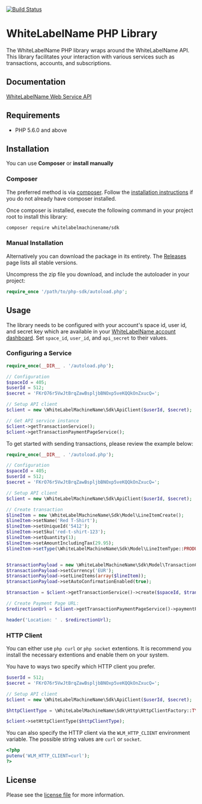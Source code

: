 [![Build Status](https://travis-ci.org/WhiteLabelGithubOwnerName/php-sdk.svg?branch=master)](https://travis-ci.org/WhiteLabelGithubOwnerName/php-sdk)

# WhiteLabelName PHP Library

The WhiteLabelName PHP library wraps around the WhiteLabelName API. This library facilitates your interaction with various services such as transactions, accounts, and subscriptions.


## Documentation

[WhiteLabelName Web Service API](https://app-wallee.com/doc/api/web-service)

## Requirements

- PHP 5.6.0 and above

## Installation

You can use **Composer** or **install manually**

### Composer

The preferred method is via [composer](https://getcomposer.org). Follow the
[installation instructions](https://getcomposer.org/doc/00-intro.md) if you do not already have
composer installed.

Once composer is installed, execute the following command in your project root to install this library:

```sh
composer require whitelabelmachinename/sdk
```

### Manual Installation

Alternatively you can download the package in its entirety. The [Releases](../../releases) page lists all stable versions.

Uncompress the zip file you download, and include the autoloader in your project:

```php
require_once '/path/to/php-sdk/autoload.php';
```

## Usage
The library needs to be configured with your account's space id, user id, and secret key which are available in your [WhiteLabelName
account dashboard](https://app-wallee.com/account/select). Set `space_id`, `user_id`, and `api_secret` to their values.

### Configuring a Service

```php
require_once(__DIR__ . '/autoload.php');

// Configuration
$spaceId = 405;
$userId = 512;
$secret = 'FKrO76r5VwJtBrqZawBspljbBNOxp5veKQQkOnZxucQ=';

// Setup API client
$client = new \WhiteLabelMachineName\Sdk\ApiClient($userId, $secret);

// Get API service instance
$client->getTransactionService();
$client->getTransactionPaymentPageService();

```

To get started with sending transactions, please review the example below:

```php
require_once(__DIR__ . '/autoload.php');

// Configuration
$spaceId = 405;
$userId = 512;
$secret = 'FKrO76r5VwJtBrqZawBspljbBNOxp5veKQQkOnZxucQ=';

// Setup API client
$client = new \WhiteLabelMachineName\Sdk\ApiClient($userId, $secret);

// Create transaction
$lineItem = new \WhiteLabelMachineName\Sdk\Model\LineItemCreate();
$lineItem->setName('Red T-Shirt');
$lineItem->setUniqueId('5412');
$lineItem->setSku('red-t-shirt-123');
$lineItem->setQuantity(1);
$lineItem->setAmountIncludingTax(29.95);
$lineItem->setType(\WhiteLabelMachineName\Sdk\Model\LineItemType::PRODUCT);


$transactionPayload = new \WhiteLabelMachineName\Sdk\Model\TransactionCreate();
$transactionPayload->setCurrency('EUR');
$transactionPayload->setLineItems(array($lineItem));
$transactionPayload->setAutoConfirmationEnabled(true);

$transaction = $client->getTransactionService()->create($spaceId, $transactionPayload);

// Create Payment Page URL:
$redirectionUrl = $client->getTransactionPaymentPageService()->paymentPageUrl($spaceId, $transaction->getId());

header('Location: ' . $redirectionUrl);

```
### HTTP Client
You can either use `php curl` or `php socket` extentions. It is recommend you install the necessary extentions and enable them on your system.

You have to ways two specify which HTTP client you prefer.

```php
$userId = 512;
$secret = 'FKrO76r5VwJtBrqZawBspljbBNOxp5veKQQkOnZxucQ=';

// Setup API client
$client = new \WhiteLabelMachineName\Sdk\ApiClient($userId, $secret);

$httpClientType = \WhiteLabelMachineName\Sdk\Http\HttpClientFactory::TYPE_CURL; // or \WhiteLabelMachineName\Sdk\Http\HttpClientFactory::TYPE_SOCKET

$client->setHttpClientType($httpClientType);
```

You can also specify the HTTP client via the `WLM_HTTP_CLIENT` environment variable. The possible string values are `curl` or `socket`.


```php
<?php
putenv('WLM_HTTP_CLIENT=curl');
?>
```

## License

Please see the [license file](https://github.com/WhiteLabelGithubOwnerName/php-sdk/blob/master/LICENSE) for more information.
